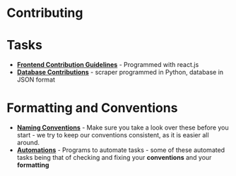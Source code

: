 # Contributing

# Tasks
- [**Frontend Contribution Guidelines**][frontend] - Programmed with react.js<br>
- [**Database Contributions**][db] - scraper programmed in Python, database in JSON format<br>
# Formatting and Conventions
- [**Naming Conventions**][nameconventions] - Make sure you take a look over these before you start - we try to keep our conventions consistent, as it is easier all around.<br>
- **[Automations]** - Programs to automate tasks - some of these automated tasks being that of checking and fixing your **conventions** and your **formatting**

[frontend]: frontend-contributions.md
[db]: database-contributions.md
[nameconventions]: naming-conventions.md
[Automations]: automations.md
